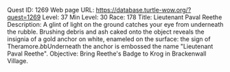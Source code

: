 Quest ID: 1269
Web page URL: https://database.turtle-wow.org/?quest=1269
Level: 37
Min Level: 30
Race: 178
Title: Lieutenant Paval Reethe
Description: A glint of light on the ground catches your eye from underneath the rubble. Brushing debris and ash caked onto the object reveals the insignia of a gold anchor on white, enameled on the surface: the sign of Theramore.$b$bUnderneath the anchor is embossed the name "Lieutenant Paval Reethe".
Objective: Bring Reethe's Badge to Krog in Brackenwall Village.
